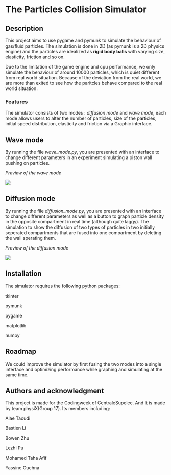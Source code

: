 # The Particles Collision Simulator

## Description
This project aims to use pygame and pymunk to simulate the behaviour of gas/fluid particles. The simulation is done in 2D (as pymunk is a 2D physics engine) and the particles are idealized as **rigid body balls** with varying size, elasticity, friction and so on.

Due to the limitation of the game engine and cpu performance, we only simulate the behaviour of around 10000 particles, which is quiet different from real world situation. Because of the deviation from the real world, we are more than exited to see how the paritcles behave compared to the real world situation.
### **Features**
The simulator consists of two modes : *diffusion mode* and *wave mode*, each mode allows users to alter the number of particles, size of the particles, initial speed distribution, elasticity and friction via a Graphic interface. 

## Wave mode 

By running the file *wave_mode.py*, you are presented with an interface to change different parameters in an experiment simulating a piston wall pushing on particles.

*Preview of the wave mode* 

<img src='./demos/wave.gif?raw=true'/>


## Diffusion mode 

By running the file *diffusion_mode.py*, you are presented with an
 interface to change different parameters as well as a button to graph 
particle density in the opposite compartment in real time (although quite laggy). The simulation
to show the diffusion of two types of particles in two initially seperated compartments that are fused into one compartment
by deleting the wall sperating them. 

*Preview of the diffusion mode*

<img src='./demos/diffusion.gif?raw=true'/>


## Installation
The simulator requires the following python packages:

tkinter

pymunk

pygame

matplotlib

numpy


## Roadmap
We could improve the simulator by first fusing the two modes into a single interface and optimizing performance while graphing and simulating at the same time.



## Authors and acknowledgment
This project is made for the Codingweek of CentraleSupelec. And It is made by team physiX(Group 17). 
Its members including:

Alae Taoudi

Bastien Li

Bowen Zhu

Lezhi Pu

Mohamed Taha Afif

Yassine Ouchna







